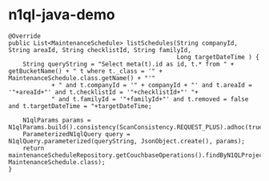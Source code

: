 # n1ql-java-demo


    @Override
    public List<MaintenanceSchedule> listSchedules(String companyId, String areaId, String checklistId, String familyId,
                                                   Long targetDateTime ) {
        String queryString = "Select meta(t).id as id, t.* from " + getBucketName() + " t where t._class = '" + MaintenanceSchedule.class.getName() + "'"
                + " and t.companyId = '" + companyId + "' and t.areaId = '"+areaId+"' and t.checklistId = '"+checklistId+"' "+
                " and t.familyId = '"+familyId+"' and t.removed = false and t.targetDateTime = "+targetDateTime;
                
        N1qlParams params = N1qlParams.build().consistency(ScanConsistency.REQUEST_PLUS).adhoc(true);
        ParameterizedN1qlQuery query = N1qlQuery.parameterized(queryString, JsonObject.create(), params);
        return maintenanceScheduleRepository.getCouchbaseOperations().findByN1QLProjection(query, MaintenanceSchedule.class);
    }
